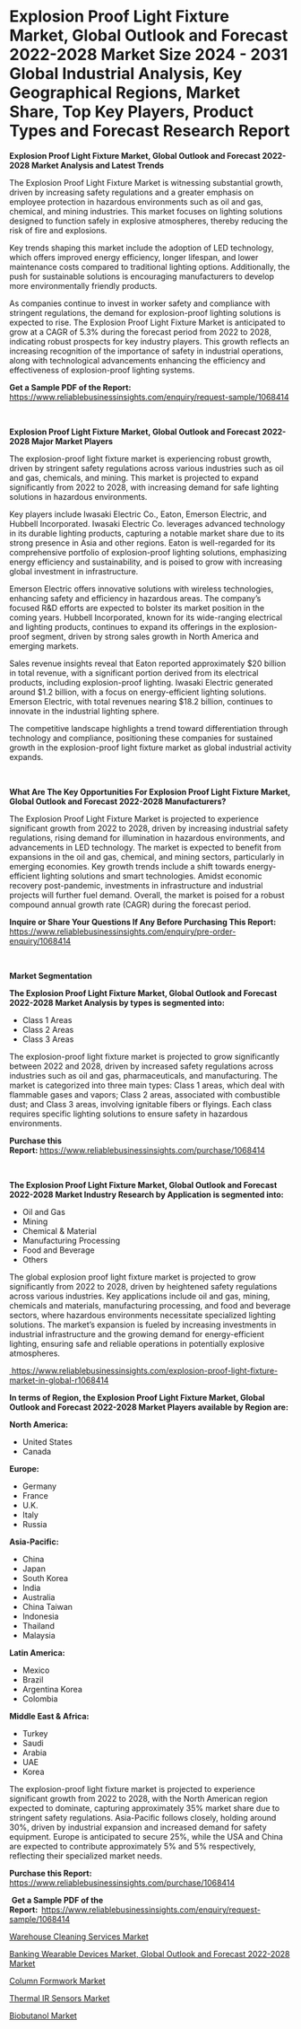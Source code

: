 <p><h1>Explosion Proof Light Fixture Market, Global Outlook and Forecast 2022-2028 Market Size 2024 - 2031 Global Industrial Analysis, Key Geographical Regions, Market Share, Top Key Players, Product Types and Forecast Research Report</h1></p><p><strong>Explosion Proof Light Fixture Market, Global Outlook and Forecast 2022-2028 Market Analysis and Latest Trends</strong></p>
<p><p>The Explosion Proof Light Fixture Market is witnessing substantial growth, driven by increasing safety regulations and a greater emphasis on employee protection in hazardous environments such as oil and gas, chemical, and mining industries. This market focuses on lighting solutions designed to function safely in explosive atmospheres, thereby reducing the risk of fire and explosions. </p><p>Key trends shaping this market include the adoption of LED technology, which offers improved energy efficiency, longer lifespan, and lower maintenance costs compared to traditional lighting options. Additionally, the push for sustainable solutions is encouraging manufacturers to develop more environmentally friendly products. </p><p>As companies continue to invest in worker safety and compliance with stringent regulations, the demand for explosion-proof lighting solutions is expected to rise. The Explosion Proof Light Fixture Market is anticipated to grow at a CAGR of 5.3% during the forecast period from 2022 to 2028, indicating robust prospects for key industry players. This growth reflects an increasing recognition of the importance of safety in industrial operations, along with technological advancements enhancing the efficiency and effectiveness of explosion-proof lighting systems.</p></p>
<p><strong>Get a Sample PDF of the Report:&nbsp;</strong> <a href="https://www.reliablebusinessinsights.com/enquiry/request-sample/1068414">https://www.reliablebusinessinsights.com/enquiry/request-sample/1068414</a></p>
<p>&nbsp;</p>
<p><strong>Explosion Proof Light Fixture Market, Global Outlook and Forecast 2022-2028 Major Market Players</strong></p>
<p><p>The explosion-proof light fixture market is experiencing robust growth, driven by stringent safety regulations across various industries such as oil and gas, chemicals, and mining. This market is projected to expand significantly from 2022 to 2028, with increasing demand for safe lighting solutions in hazardous environments.</p><p>Key players include Iwasaki Electric Co., Eaton, Emerson Electric, and Hubbell Incorporated. Iwasaki Electric Co. leverages advanced technology in its durable lighting products, capturing a notable market share due to its strong presence in Asia and other regions. Eaton is well-regarded for its comprehensive portfolio of explosion-proof lighting solutions, emphasizing energy efficiency and sustainability, and is poised to grow with increasing global investment in infrastructure.</p><p>Emerson Electric offers innovative solutions with wireless technologies, enhancing safety and efficiency in hazardous areas. The company’s focused R&D efforts are expected to bolster its market position in the coming years. Hubbell Incorporated, known for its wide-ranging electrical and lighting products, continues to expand its offerings in the explosion-proof segment, driven by strong sales growth in North America and emerging markets.</p><p>Sales revenue insights reveal that Eaton reported approximately $20 billion in total revenue, with a significant portion derived from its electrical products, including explosion-proof lighting. Iwasaki Electric generated around $1.2 billion, with a focus on energy-efficient lighting solutions. Emerson Electric, with total revenues nearing $18.2 billion, continues to innovate in the industrial lighting sphere.</p><p>The competitive landscape highlights a trend toward differentiation through technology and compliance, positioning these companies for sustained growth in the explosion-proof light fixture market as global industrial activity expands.</p></p>
<p>&nbsp;</p>
<p><strong>What Are The Key Opportunities For Explosion Proof Light Fixture Market, Global Outlook and Forecast 2022-2028 Manufacturers?</strong></p>
<p><p>The Explosion Proof Light Fixture Market is projected to experience significant growth from 2022 to 2028, driven by increasing industrial safety regulations, rising demand for illumination in hazardous environments, and advancements in LED technology. The market is expected to benefit from expansions in the oil and gas, chemical, and mining sectors, particularly in emerging economies. Key growth trends include a shift towards energy-efficient lighting solutions and smart technologies. Amidst economic recovery post-pandemic, investments in infrastructure and industrial projects will further fuel demand. Overall, the market is poised for a robust compound annual growth rate (CAGR) during the forecast period.</p></p>
<p><strong>Inquire or Share Your Questions If Any Before Purchasing This Report:</strong> <a href="https://www.reliablebusinessinsights.com/enquiry/pre-order-enquiry/1068414">https://www.reliablebusinessinsights.com/enquiry/pre-order-enquiry/1068414</a></p>
<p>&nbsp;</p>
<p><strong>Market Segmentation</strong></p>
<p><strong>The Explosion Proof Light Fixture Market, Global Outlook and Forecast 2022-2028 Market Analysis by types is segmented into:</strong></p>
<p><ul><li>Class 1 Areas</li><li>Class 2 Areas</li><li>Class 3 Areas</li></ul></p>
<p><p>The explosion-proof light fixture market is projected to grow significantly between 2022 and 2028, driven by increased safety regulations across industries such as oil and gas, pharmaceuticals, and manufacturing. The market is categorized into three main types: Class 1 areas, which deal with flammable gases and vapors; Class 2 areas, associated with combustible dust; and Class 3 areas, involving ignitable fibers or flyings. Each class requires specific lighting solutions to ensure safety in hazardous environments.</p></p>
<p><strong>Purchase this Report:&nbsp;</strong><a href="https://www.reliablebusinessinsights.com/purchase/1068414">https://www.reliablebusinessinsights.com/purchase/1068414</a></p>
<p>&nbsp;</p>
<p><strong>The Explosion Proof Light Fixture Market, Global Outlook and Forecast 2022-2028 Market Industry Research by Application is segmented into:</strong></p>
<p><ul><li>Oil and Gas</li><li>Mining</li><li>Chemical & Material</li><li>Manufacturing Processing</li><li>Food and Beverage</li><li>Others</li></ul></p>
<p><p>The global explosion proof light fixture market is projected to grow significantly from 2022 to 2028, driven by heightened safety regulations across various industries. Key applications include oil and gas, mining, chemicals and materials, manufacturing processing, and food and beverage sectors, where hazardous environments necessitate specialized lighting solutions. The market’s expansion is fueled by increasing investments in industrial infrastructure and the growing demand for energy-efficient lighting, ensuring safe and reliable operations in potentially explosive atmospheres.</p></p>
<p><a href="https://www.reliablebusinessinsights.com/explosion-proof-light-fixture-market-in-global-r1068414">&nbsp;https://www.reliablebusinessinsights.com/explosion-proof-light-fixture-market-in-global-r1068414</a></p>
<p><strong>In terms of Region, the Explosion Proof Light Fixture Market, Global Outlook and Forecast 2022-2028 Market Players available by Region are:</strong></p>
<p>
    <p> <strong> North America: </strong>
        <ul>
            <li>United States</li>
            <li>Canada</li>
        </ul>
        </p> 
    <p> <strong> Europe: </strong>
        <ul>
            <li>Germany</li>
            <li>France</li>
            <li>U.K.</li>
            <li>Italy</li>
            <li>Russia</li>
        </ul>
        </p> 
    <p> <strong> Asia-Pacific: </strong>
        <ul>
            <li>China</li>
            <li>Japan</li>
            <li>South Korea</li>
            <li>India</li>
            <li>Australia</li>
            <li>China Taiwan</li>
            <li>Indonesia</li>
            <li>Thailand</li>
            <li>Malaysia</li>
        </ul>
        </p> 
    <p> <strong> Latin America: </strong>
        <ul>
            <li>Mexico</li>
            <li>Brazil</li>
            <li>Argentina Korea</li>
            <li>Colombia</li>
        </ul>
        </p> 
    <p> <strong> Middle East & Africa: </strong>
        <ul>
            <li>Turkey</li>
            <li>Saudi</li>
            <li>Arabia</li>
            <li>UAE</li>
            <li>Korea</li>
        </ul>
    </p>
    </p>
<p><p>The explosion-proof light fixture market is projected to experience significant growth from 2022 to 2028, with the North American region expected to dominate, capturing approximately 35% market share due to stringent safety regulations. Asia-Pacific follows closely, holding around 30%, driven by industrial expansion and increased demand for safety equipment. Europe is anticipated to secure 25%, while the USA and China are expected to contribute approximately 5% and 5% respectively, reflecting their specialized market needs.</p></p>
<p><strong>Purchase this Report: </strong><a href="https://www.reliablebusinessinsights.com/purchase/1068414">https://www.reliablebusinessinsights.com/purchase/1068414</a></p>
<p>&nbsp;<strong>Get a Sample PDF of the Report:&nbsp;&nbsp;</strong><a href="https://www.reliablebusinessinsights.com/enquiry/request-sample/1068414">https://www.reliablebusinessinsights.com/enquiry/request-sample/1068414</a></p>
<p><strong></strong></p>
<p><p><a href="https://www.linkedin.com/pulse/global-warehouse-cleaning-services-market-sector2024-2031-dxfhf?trackingId=S9YEoOIASX%2Bntz7w6R7nWQ%3D%3D">Warehouse Cleaning Services Market</a></p><p><a href="https://github.com/nicoletavirag/Market-Research-Report-List-5/blob/main/banking-wearable-devices-market-global-outlook-and-forecast-2022-2028-market.md">Banking Wearable Devices Market, Global Outlook and Forecast 2022-2028 Market</a></p><p><a href="https://medium.com/@lindakreitz382024/the-column-formwork-market-report-analyzes-important-operational-and-performance-data-so-one-may-09d714e2d047">Column Formwork Market</a></p><p><a href="https://www.linkedin.com/pulse/thermal-ir-sensors-market-research-report-exploring-size-egloe?trackingId=ZbrfuHPTQhKCYROiCQmhqQ%3D%3D">Thermal IR Sensors Market</a></p><p><a href="https://issuu.com/reportprime-2/docs/biobutanol-market-size-2030.pptx_b639fa48e37c94">Biobutanol Market</a></p></p>
